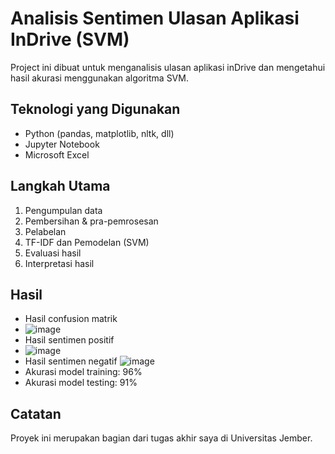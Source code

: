 # Analisis Sentimen Ulasan Aplikasi InDrive (SVM)
Project ini dibuat untuk menganalisis ulasan aplikasi inDrive dan mengetahui hasil akurasi menggunakan algoritma SVM.

## Teknologi yang Digunakan
- Python (pandas, matplotlib, nltk, dll)
- Jupyter Notebook
- Microsoft Excel 

## Langkah Utama
1. Pengumpulan data
2. Pembersihan & pra-pemrosesan
3. Pelabelan
4. TF-IDF dan Pemodelan (SVM)
5. Evaluasi hasil
6. Interpretasi hasil

## Hasil
- Hasil confusion matrik
-  ![image](https://github.com/user-attachments/assets/f66b378a-5939-423a-b8ea-be06de2bae92)
- Hasil sentimen positif
- ![image](https://github.com/user-attachments/assets/de66a67c-e2e2-4695-9a40-9e42ab16b459)
- Hasil sentimen negatif
  ![image](https://github.com/user-attachments/assets/21916156-f43e-4c13-9dc2-1c2f6e830769)
- Akurasi model training: 96%
- Akurasi model testing: 91%
  
## Catatan
Proyek ini merupakan bagian dari tugas akhir saya di Universitas Jember.
